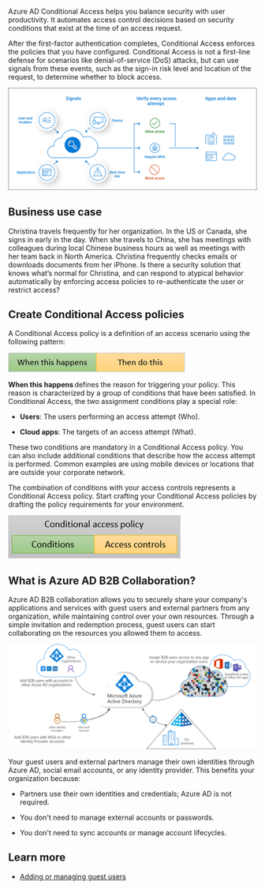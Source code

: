 Azure AD Conditional Access helps you balance security with user productivity. It automates access control decisions based on security conditions that exist at the time of an access request.

After the first-factor authentication completes, Conditional Access enforces the policies that you have configured. Conditional Access is not a first-line defense for scenarios like denial-of-service (DoS) attacks, but can use signals from these events, such as the sign-in risk level and location of the request, to determine whether to block access.

  ![Identity Lifecycle](../media/icon12.png)

## Business use case  

Christina travels frequently for her organization. In the US or Canada, she signs in early in the day. When she travels to China, she has meetings with colleagues during local Chinese business hours as well as meetings with her team back in North America. Christina frequently checks emails or downloads documents from her iPhone. Is there a security solution that knows what’s normal for Christina, and can respond to atypical behavior automatically by enforcing access policies to re-authenticate the user or restrict access?

## Create Conditional Access policies

A Conditional Access policy is a definition of an access scenario using the following pattern: 

  ![Identity Lifecycle](../media/icon13.png)

**When this happens** defines the reason for triggering your policy. This reason is characterized by a group of conditions that have been satisfied. In Conditional Access, the two assignment conditions play a special role: 

- **Users**: The users performing an access attempt (Who). 

- **Cloud apps**: The targets of an access attempt (What). 

These two conditions are mandatory in a Conditional Access policy. You can also include additional conditions that describe how the access attempt is performed. Common examples are using mobile devices or locations that are outside your corporate network.  

The combination of conditions with your access controls represents a Conditional Access policy. Start crafting your Conditional Access policies by drafting the policy requirements for your environment.  

  ![Identity Lifecycle](../media/icon14.png)


## What is Azure AD B2B Collaboration? 

Azure AD B2B collaboration allows you to securely share your company's applications and services with guest users and external partners from any organization, while maintaining control over your own resources. Through a simple invitation and redemption process, guest users can start collaborating on the resources you allowed them to access.
 
![Identity Lifecycle](../media/icon15.png)

Your guest users and external partners manage their own identities through Azure AD, social email accounts, or any identity provider. This benefits your organization because: 

- Partners use their own identities and credentials; Azure AD is not required.

- You don't need to manage external accounts or passwords.

- You don't need to sync accounts or manage account lifecycles.

## Learn more

- [Adding or managing guest users](https://docs.microsoft.com/azure/active-directory/b2b/delegate-invitations) 
